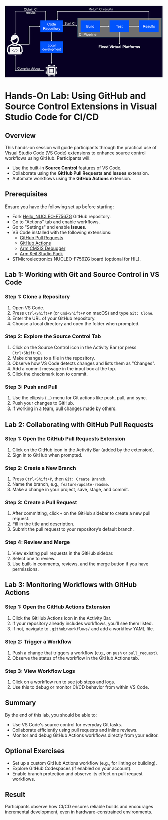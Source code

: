 ![Modern DevOps Workflow](./img/modernDevOpsWorkflow.png)

# Hands-On Lab: Using GitHub and Source Control Extensions in Visual Studio Code for CI/CD

## Overview

This hands-on session will guide participants through the practical use of Visual Studio Code (VS Code) extensions to
enhance source control workflows using GitHub. Participants will:

- Use the built-in **Source Control** features of VS Code.
- Collaborate using the **GitHub Pull Requests and Issues** extension.
- Automate workflows using the **GitHub Actions** extension.

## Prerequisites

Ensure you have the following set up before starting:

- Fork [Hello_NUCLEO-F756ZG](https://github.com/Arm-Examples/Hello_NUCLEO-F756ZG) GitHub repository.
- Go to "Actions" tab and enable workflows.
- Go to "Settings" and enable **Issues**.
- VS Code installed with the following extensions:
    - [GitHub Pull Requests](https://marketplace.visualstudio.com/items?itemName=GitHub.vscode-pull-request-github)
    - [GitHub Actions](https://marketplace.visualstudio.com/items?itemName=GitHub.vscode-github-actions)
    - [Arm CMSIS Debugger](https://marketplace.visualstudio.com/items?itemName=Arm.vscode-cmsis-debugger)
    - [Arm Keil Studio Pack](https://marketplace.visualstudio.com/items?itemName=Arm.keil-studio-pack)
- STMicroelectronics NUCLEO-F756ZG board (optional for HIL).

## Lab 1: Working with Git and Source Control in VS Code

### Step 1: Clone a Repository

1. Open VS Code.
2. Press `Ctrl+Shift+P` (or `Cmd+Shift+P` on macOS) and type `Git: Clone`.
3. Enter the URL of your GitHub repository.
4. Choose a local directory and open the folder when prompted.

### Step 2: Explore the Source Control Tab

1. Click on the Source Control icon in the Activity Bar (or press `Ctrl+Shift+G`).
2. Make changes to a file in the repository.
3. Observe how VS Code detects changes and lists them as "Changes".
4. Add a commit message in the input box at the top.
5. Click the checkmark icon to commit.

### Step 3: Push and Pull

1. Use the ellipsis (...) menu for Git actions like push, pull, and sync.
2. Push your changes to GitHub.
3. If working in a team, pull changes made by others.

## Lab 2: Collaborating with GitHub Pull Requests

### Step 1: Open the GitHub Pull Requests Extension

1. Click on the GitHub icon in the Activity Bar (added by the extension).
2. Sign in to GitHub when prompted.

### Step 2: Create a New Branch

1. Press `Ctrl+Shift+P`, then `Git: Create Branch`.
2. Name the branch, e.g., `feature/update-readme`.
3. Make a change in your project, save, stage, and commit.

### Step 3: Create a Pull Request

1. After committing, click `+` on the GitHub sidebar to create a new pull request.
2. Fill in the title and description.
3. Submit the pull request to your repository’s default branch.

### Step 4: Review and Merge

1. View existing pull requests in the GitHub sidebar.
2. Select one to review.
3. Use built-in comments, reviews, and the merge button if you have permissions.

## Lab 3: Monitoring Workflows with GitHub Actions

### Step 1: Open the GitHub Actions Extension

1. Click the GitHub Actions icon in the Activity Bar.
2. If your repository already includes workflows, you’ll see them listed.
3. If not, navigate to `.github/workflows/` and add a workflow YAML file.

### Step 2: Trigger a Workflow

1. Push a change that triggers a workflow (e.g., on `push` or `pull_request`).
2. Observe the status of the workflow in the GitHub Actions tab.

### Step 3: View Workflow Logs

1. Click on a workflow run to see job steps and logs.
2. Use this to debug or monitor CI/CD behavior from within VS Code.

## Summary

By the end of this lab, you should be able to:

- Use VS Code's source control for everyday Git tasks.
- Collaborate efficiently using pull requests and inline reviews.
- Monitor and debug GitHub Actions workflows directly from your editor.

## Optional Exercises

- Set up a custom GitHub Actions workflow (e.g., for linting or building).
- Explore GitHub Codespaces (if enabled on your account).
- Enable branch protection and observe its effect on pull request workflows.

## Result

Participants observe how CI/CD ensures reliable builds and encourages incremental development, even in
hardware-constrained environments.
